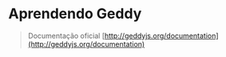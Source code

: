 # Aprendendo Geddy

> Documentação oficial [http://geddyjs.org/documentation](http://geddyjs.org/documentation)
